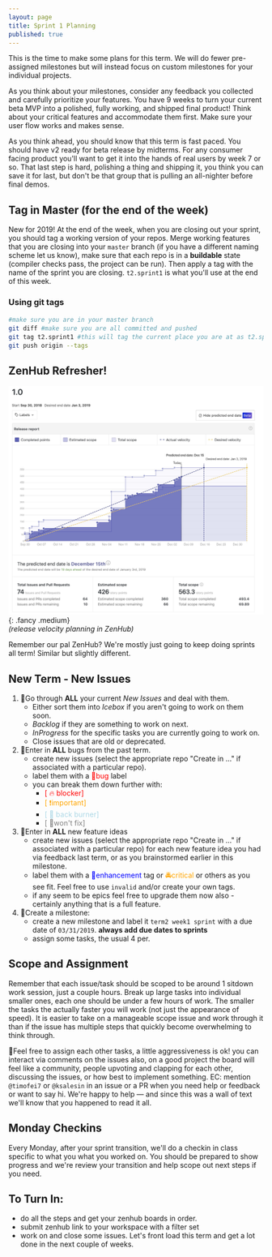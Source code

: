 ```yaml
---
layout: page
title: Sprint 1 Planning
published: true
---
```




This is the time to make some plans for this term. We will do fewer pre-assigned milestones but will instead focus on custom milestones for your individual projects.

As you think about your milestones, consider any feedback you collected and carefully prioritize your features. You have 9 weeks to turn your current beta MVP into a polished, fully working, and shipped final product!  Think about your critical features and accommodate them first.  Make sure your user flow works and makes sense. 

As you think ahead, you should know that this term is fast paced. You should have v2 ready for beta release by midterms. For any consumer facing product you'll want to get it into the hands of real users by week 7 or so. That last step is hard, polishing a thing and shipping it, you think you can save it for last, but don't be that group that is pulling an all-nighter before final demos. 


## Tag in Master (for the end of the week)

New for 2019! At the end of the week, when you are closing out your sprint, you should tag a working version of your repos. Merge working features that you are closing into your `master` branch (if you have a different naming scheme let us know),  make sure that each repo is in a **buildable** state (compiler checks pass, the project can be run).  Then apply a tag with the name of the sprint you are closing.  `t2.sprint1` is what you'll use at the end of this week.

### Using git tags

```bash
#make sure you are in your master branch
git diff #make sure you are all committed and pushed
git tag t2.sprint1 #this will tag the current place you are at as t2.sprint1
git push origin --tags
```




## ZenHub Refresher! 

![](img/release-velocity.jpg){: .fancy .medium}
<br>*(release velocity planning in ZenHub)*

Remember our pal ZenHub?  We're mostly just going to keep doing sprints all term! Similar but slightly different.

## New Term - New Issues

1. 🚀Go through **ALL** your current *New Issues* and deal with them.
    * Either sort them into *Icebox* if you aren't going to work on them soon.
    * *Backlog* if they are something to work on next.
    * *InProgress* for the specific tasks you are currently going to work on.
    * Close issues that are old or deprecated. 
1. 🚀Enter in **ALL** bugs from the past term.
    * create new issues (select the appropriate repo "Create in ..." if associated with a particular repo).
    * label them with a <span style="color: red;">🐛bug</span> label
    * you can break them down further with:
        * <font style="color:red">[ 🔥 blocker]</font>
        * <font style="color:orange">[ ❗️important]</font>
        * <font style="color:lightblue">[ 🍲 back burner]</font>
        * <font style="color:grey">[ 🙅won't fix]</font>
1. 🚀Enter in **ALL** new feature ideas
    * create new issues (select the appropriate repo "Create in ..." if associated with a particular repo) for each new feature idea you had via feedback last term, or as you brainstormed earlier in this milestone.
    * label them with a <span style="color: blue;"> 💎enhancement</span> tag or <span style="color: orange;">🚔critical</span> or others as you see fit. Feel free to use `invalid` and/or create your own tags.
    * if any seem to be epics feel free to upgrade them now also - certainly anything that is a full feature.
1. 🚀Create a milestone:
    * create a new milestone and label it `term2 week1 sprint` with a due date of `03/31/2019`. **always add due dates to sprints**
    * assign some tasks, the usual 4 per. 

## Scope and Assignment

Remember that each issue/task should be scoped to be around 1 sitdown work session, just a couple hours. Break up large tasks into individual smaller ones, each one should be under a few hours of work. The smaller the tasks the actually faster you will work (not just the appearance of speed).  It is easier to take on a manageable scope issue and work through it than if the issue has multiple steps that quickly become overwhelming to think through.

💢Feel free to assign each other tasks, a little aggressiveness is ok! you can interact via comments on the issues also, on a good project the board will feel like a community, people upvoting and clapping for each other, discussing the issues, or how best to implement something. EC: mention `@timofei7` or `@ksalesin` in an issue or a PR when you need help or feedback or want to say hi. We're happy to help — and since this was a wall of text we'll know that you happened to read it all. 

## Monday Checkins

Every Monday, after your sprint transition, we'll do a checkin in class specific to what you what you worked on. You should be prepared to show progress and we're review your transition and help scope out next steps if you need.



## To Turn In:
* do all the steps and get your zenhub boards in order.
* submit zenhub link to your workspace with a filter set
* work on and close some issues. Let's front load this term and get a lot done in the next couple of weeks.
